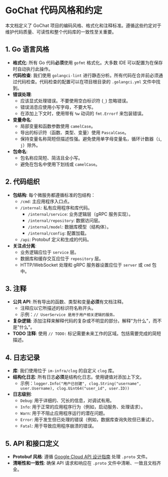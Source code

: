 # GoChat 代码风格和约定

本文档定义了 GoChat 项目的编码风格、格式化和注释标准。遵循这些约定对于维护代码质量、可读性和整个代码库的一致性至关重要。

## 1. Go 语言风格

-   **格式化**: 所有 Go 代码**必须**使用 `gofmt` 格式化。大多数 IDE 可以配置为在保存时自动执行此操作。
-   **代码检查**: 我们使用 `golangci-lint` 进行静态分析。所有代码在合并前必须通过代码检查。代码检查的配置可以在项目根目录的 `.golangci.yml` 文件中找到。
-   **错误处理**:
    -   应该显式处理错误。不要使用空白标识符 (`_`) 忽略错误。
    -   错误消息应使用小写字母，不要大写。
    -   在添加上下文时，使用带有 `%w` 动词的 `fmt.Errorf` 来包装错误。
-   **变量命名**:
    -   局部变量和函数参数使用 `camelCase`。
    -   导出的标识符（函数、类型、变量）使用 `PascalCase`。
    -   保持变量名称简短但描述性强。避免使用单字母变量名，循环计数器（`i`, `j`）除外。
-   **包命名**:
    -   包名称应简短、简洁且全小写。
    -   避免在包名中使用下划线或 `camelCase`。

## 2. 代码组织

-   **包结构**: 每个微服务都遵循标准的包结构：
    -   `/cmd`: 主应用程序入口点。
    -   `/internal`: 私有应用程序和库代码。
        -   `/internal/service`: 业务逻辑层（gRPC 服务实现）。
        -   `/internal/repository`: 数据访问层。
        -   `/internal/model`: 数据库模型（结构体）。
        -   `/internal/config`: 配置加载。
    -   `/api`: Protobuf 定义和生成的代码。
-   **关注点分离**:
    -   业务逻辑应位于 `service` 层。
    -   数据库和缓存交互应位于 `repository` 层。
    -   HTTP/WebSocket 处理和 gRPC 服务器设置应位于 `server` 或 `cmd` 包中。

## 3. 注释

-   **公共 API**: 所有导出的函数、类型和变量**必须**有文档注释。
    -   注释应以它所描述的标识符名称开头。
    -   示例：`// UserService 是用于用户相关逻辑的服务。`
-   **复杂逻辑**: 添加注释来解释代码的复杂或不明显的部分。解释"为什么"，而不是"什么"。
-   **TODO 注释**: 使用 `// TODO:` 标记需要未来工作的区域。包括需要完成的简短描述。

## 4. 日志记录

-   **库**: 我们使用位于 `im-infra/clog` 的自定义 `clog` 库。
-   **结构化日志**: 所有日志**必须**是结构化日志。使用键值对添加上下文。
    -   示例：`logger.Info("用户已创建", clog.String("username", user.Username), clog.Uint64("user_id", user.ID))`
-   **日志级别**:
    -   `Debug`: 用于详细的、冗长的信息，对调试有用。
    -   `Info`: 用于正常的应用程序行为（例如，启动服务、处理请求）。
    -   `Warn`: 用于不阻止应用程序运行的潜在问题。
    -   `Error`: 用于发生但已处理的错误（例如，数据库查询失败但已重试）。
    -   `Fatal`: 用于导致应用程序崩溃的错误。

## 5. API 和接口定义

-   **Protobuf 风格**: 遵循 [Google Cloud API 设计指南](https://cloud.google.com/apis/design/style_guide) 处理 `.proto` 文件。
-   **清晰性和一致性**: 确保 API 请求和响应在 `.proto` 文件中清晰、一致且文档齐全。